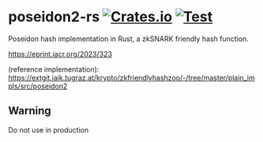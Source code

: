 # poseidon2-rs [![Crates.io](https://img.shields.io/crates/v/poseidon-rs.svg)](https://crates.io/crates/poseidon-rs) [![Test](https://github.com/arnaucube/poseidon-rs/workflows/Test/badge.svg)](https://github.com/arnaucube/poseidon-rs/actions?query=workflow%3ATest)

Poseidon hash implementation in Rust, a zkSNARK friendly hash function.

https://eprint.iacr.org/2023/323

(reference implementation): https://extgit.iaik.tugraz.at/krypto/zkfriendlyhashzoo/-/tree/master/plain_impls/src/poseidon2

## Warning
Do not use in production

